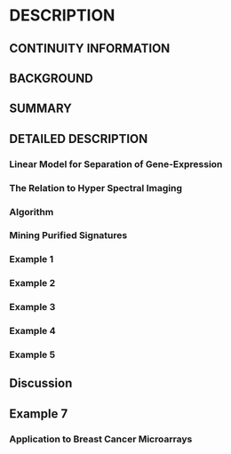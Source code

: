 # DESCRIPTION

## CONTINUITY INFORMATION

## BACKGROUND

## SUMMARY

## DETAILED DESCRIPTION

### Linear Model for Separation of Gene-Expression

### The Relation to Hyper Spectral Imaging

### Algorithm

### Mining Purified Signatures

### Example 1

### Example 2

### Example 3

### Example 4

### Example 5

## Discussion

## Example 7

### Application to Breast Cancer Microarrays

